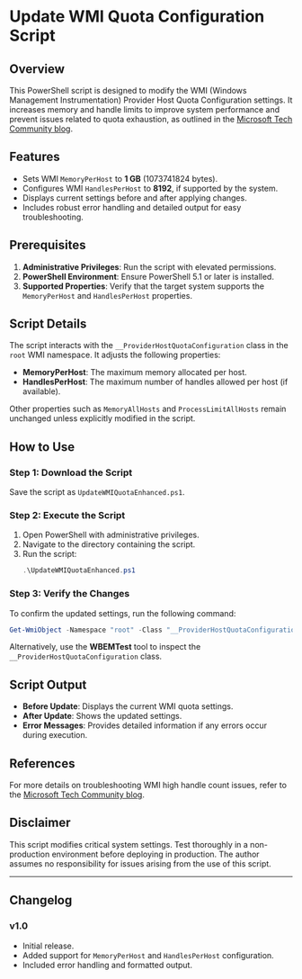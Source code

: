 # Update WMI Quota Configuration Script

## Overview
This PowerShell script is designed to modify the WMI (Windows Management Instrumentation) Provider Host Quota Configuration settings. It increases memory and handle limits to improve system performance and prevent issues related to quota exhaustion, as outlined in the [Microsoft Tech Community blog](https://techcommunity.microsoft.com/blog/askperf/wmi-how-to-troubleshoot-wmi-high-handle-count/375500).

## Features
- Sets WMI `MemoryPerHost` to **1 GB** (1073741824 bytes).
- Configures WMI `HandlesPerHost` to **8192**, if supported by the system.
- Displays current settings before and after applying changes.
- Includes robust error handling and detailed output for easy troubleshooting.

## Prerequisites
1. **Administrative Privileges**: Run the script with elevated permissions.
2. **PowerShell Environment**: Ensure PowerShell 5.1 or later is installed.
3. **Supported Properties**: Verify that the target system supports the `MemoryPerHost` and `HandlesPerHost` properties.

## Script Details
The script interacts with the `__ProviderHostQuotaConfiguration` class in the `root` WMI namespace. It adjusts the following properties:
- **MemoryPerHost**: The maximum memory allocated per host.
- **HandlesPerHost**: The maximum number of handles allowed per host (if available).

Other properties such as `MemoryAllHosts` and `ProcessLimitAllHosts` remain unchanged unless explicitly modified in the script.

## How to Use
### Step 1: Download the Script
Save the script as `UpdateWMIQuotaEnhanced.ps1`.

### Step 2: Execute the Script
1. Open PowerShell with administrative privileges.
2. Navigate to the directory containing the script.
3. Run the script:
   ```powershell
   .\UpdateWMIQuotaEnhanced.ps1
   ```

### Step 3: Verify the Changes
To confirm the updated settings, run the following command:
```powershell
Get-WmiObject -Namespace "root" -Class "__ProviderHostQuotaConfiguration" | Select-Object MemoryPerHost, MemoryAllHosts, ProcessLimitAllHosts
```

Alternatively, use the **WBEMTest** tool to inspect the `__ProviderHostQuotaConfiguration` class.

## Script Output
- **Before Update**: Displays the current WMI quota settings.
- **After Update**: Shows the updated settings.
- **Error Messages**: Provides detailed information if any errors occur during execution.

## References
For more details on troubleshooting WMI high handle count issues, refer to the [Microsoft Tech Community blog](https://techcommunity.microsoft.com/blog/askperf/wmi-how-to-troubleshoot-wmi-high-handle-count/375500).

## Disclaimer
This script modifies critical system settings. Test thoroughly in a non-production environment before deploying in production. The author assumes no responsibility for issues arising from the use of this script.

---

## Changelog
### v1.0
- Initial release.
- Added support for `MemoryPerHost` and `HandlesPerHost` configuration.
- Included error handling and formatted output.

